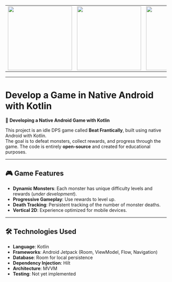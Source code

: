 <table>
  <tr>
    <td><img src="https://github.com/JassonRDV/Develop-a-Game-in-Native-Android-with-Kotlin/blob/master/images/1.png" width="200"></td>
    <td><img src="https://github.com/JassonRDV/Develop-a-Game-in-Native-Android-with-Kotlin/blob/master/images/2.png" width="200"></td>
    <td><img src="https://github.com/JassonRDV/Develop-a-Game-in-Native-Android-with-Kotlin/blob/master/images/3.png" width="200"></td>
    <td><img src="https://github.com/JassonRDV/Develop-a-Game-in-Native-Android-with-Kotlin/blob/master/images/4.png" width="200"></td>
  </tr>
</table>

---

# Develop a Game in Native Android with Kotlin  

🚀 **Developing a Native Android Game with Kotlin**  

This project is an idle DPS game called **Beat Frantically**, built using native Android with Kotlin.  
The goal is to defeat monsters, collect rewards, and progress through the game. The code is entirely **open-source** and created for educational purposes.  

---

## 🎮 **Game Features**  

- **Dynamic Monsters**: Each monster has unique difficulty levels and rewards (*under development*).  
- **Progressive Gameplay**: Use rewards to level up.  
- **Death Tracking**: Persistent tracking of the number of monster deaths.  
- **Vertical 2D**: Experience optimized for mobile devices.  

---

## 🛠 **Technologies Used**  

- **Language**: Kotlin  
- **Frameworks**: Android Jetpack (Room, ViewModel, Flow, Navigation)  
- **Database**: Room for local persistence  
- **Dependency Injection**: Hilt  
- **Architecture**: MVVM  
- **Testing**: Not yet implemented  

